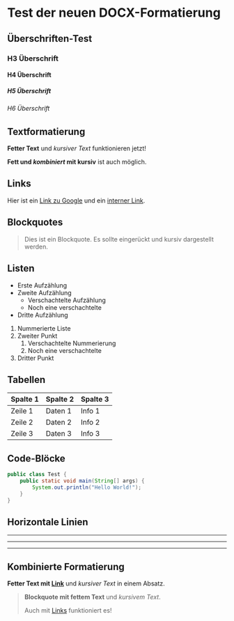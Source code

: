 # Test der neuen DOCX-Formatierung

## Überschriften-Test

### H3 Überschrift
#### H4 Überschrift
##### H5 Überschrift
###### H6 Überschrift

## Textformatierung

**Fetter Text** und *kursiver Text* funktionieren jetzt!

**Fett und *kombiniert* mit kursiv** ist auch möglich.

## Links

Hier ist ein [Link zu Google](https://www.google.com) und ein [interner Link](#test).

## Blockquotes

> Dies ist ein Blockquote.
> Es sollte eingerückt und kursiv dargestellt werden.

## Listen

- Erste Aufzählung
- Zweite Aufzählung
  - Verschachtelte Aufzählung
  - Noch eine verschachtelte
- Dritte Aufzählung

1. Nummerierte Liste
2. Zweiter Punkt
   1. Verschachtelte Nummerierung
   2. Noch eine verschachtelte
3. Dritter Punkt

## Tabellen

| Spalte 1 | Spalte 2 | Spalte 3 |
|----------|----------|----------|
| Zeile 1  | Daten 1  | Info 1   |
| Zeile 2  | Daten 2  | Info 2   |
| Zeile 3  | Daten 3  | Info 3   |

## Code-Blöcke

```java
public class Test {
    public static void main(String[] args) {
        System.out.println("Hello World!");
    }
}
```

## Horizontale Linien

---

***

___

## Kombinierte Formatierung

**Fetter Text mit [Link](https://example.com)** und *kursiver Text* in einem Absatz.

> **Blockquote mit fettem Text** und *kursivem Text*.
> 
> Auch mit [Links](https://example.com) funktioniert es!
